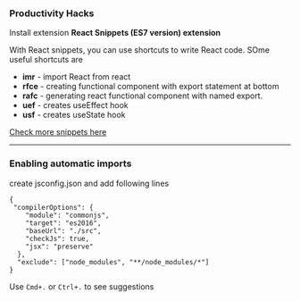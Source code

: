 ### Productivity Hacks

Install extension
<b>React Snippets (ES7 version) extension</b>

With React snippets, you can use shortcuts to write React code. SOme useful shortcuts are

- <b>imr</b> - import React from react
- <b>rfce</b> - creating functional component with export statement at bottom
- <b>rafc</b> - generating react functional component with named export.
- <b>uef</b> - creates useEffect hook
- <b>usf</b> - creates useState hook

[Check more snippets here](https://github.com/ults-io/vscode-react-javascript-snippets/blob/HEAD/docs/Snippets.md)

---

### Enabling automatic imports

create jsconfig.json and add following lines

```
{
 "compilerOptions": {
    "module": "commonjs",
    "target": "es2016",
    "baseUrl": "./src",
    "checkJs": true,
    "jsx": "preserve"
  },
  "exclude": ["node_modules", "**/node_modules/*"]
}

```

Use `Cmd+.` or `Ctrl+.` to see suggestions
